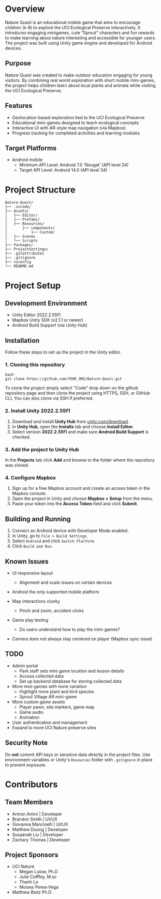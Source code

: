 # Overview
Nature Quest is an educational mobile game that aims to encourage children (k-8) to explore the UCI Ecological Preserve interactively. It introduces engaging minigames, cute “Sprout” characters and fun rewards to make learning about nature interesting and accessible for younger users. The project was built using Unity game engine and developed for Android devices. 

## Purpose
Nature Quest was created to make outdoor education engaging for young visitors. By combining real world exploration with short mobile mini-games, the project helps children learn about local plants and animals while visiting the UCI Ecological Preserve.

## Features
- Geolocation-based exploration tied to the UCI Ecological Preserve
- Educational mini-games designed to teach ecological concepts
- Interactive UI with AR-style map navigation (via Mapbox)
- Progress tracking for completed activities and learning modules

## Target Platforms 
- Android mobile
  - Minimum API Level: Android 7.0 'Nougat' (API level 24)
  - Target API Level: Android 14.0 (API level 34)   

# Project Structure
```
Nature-Quest/
├── .vscode/
├── Assets/
│   ├── Editor/
│   ├── Prefabs/
│   ├── Resources/
│       ├── components/
│           ├── Custom/
│   ├── Scenes
│   └── Scripts
├── Packages/
├── ProjectSettings/
├── .gitattributes
├── .gitignore
├── vsconfig
└── README.md 
```
# Project Setup

## Development Environment
- Unity Editor 2022.2.55f1
- Mapbox Unity SDK (v2.1.1 or newer)
- Android Build Support (via Unity Hub)
  
## Installation
Follow these steps to set up the project in the Unity editor.

### 1. Cloning this repository
```
bash
git clone https://github.com/YOUR_ORG/Nature-Quest.git
```
To clone the project simply select "Code" drop down on the github repository page and then clone the project using HTTPS, SSH, or GitHub CLI. 
You can also clone via SSH if preferred.

### 2. Install Unity 2022.2.55f1
1. Download and install **Unity Hub** from [unity.com/download](https://unity.com/download).
2. In **Unity Hub**, open the **Installs** tab and choose **Install Editor**.
3. Select version **2022.2.55f1** and make sure **Android Build Support** is checked.

### 3. Add the project to Unity Hub
In the **Projects** tab click **Add** and browse to the folder where the repository was cloned.

### 4. Configure Mapbox
1. Sign up for a free Mapbox account and create an access token in the Mapbox console.
2. Open the project in Unity and choose **Mapbox > Setup** from the menu.
3. Paste your token into the **Access Token** field and click **Submit**.

## Building and Running
1. Connect an Android device with Developer Mode enabled.
2. In Unity, go to `File > Build Settings`.
3. Select `Android` and click `Switch Platform`.
4. Click `Build and Run`.

## Known Issues
- UI responsive layout
  - Alignment and scale issues on certain devices 
- Android the only supported mobile platform 
- Map interactions clunky 
  - Pinch and zoom, accident clicks
- Game play testing
  - Do users understand how to play the mini-games?

- Camera does not always stay centered on player (Mapbox sync issue)

## TODO
- Admin portal 
  - Park staff sets mini game location and lesson details
  - Access collected data
  - Set up backend database for storing collected data
- More mini-games with more variation
  - Highlight more plant and bird species
  - Sprout Village AR mini-game
- More custom game assets
  - Player pawn, site markers, game map
  - Game audio 
  - Animation 
- User authentication and management
- Expand to more UCI Nature preserve sites

## Security Note
Do **not** commit API keys or sensitive data directly in the project files.
Use environment variables or Unity's `Resources` folder with `.gitignore` in place to prevent exposure.

# Contributors
## Team Members
- Armon Amini | Developer
- Brandon Smith | UI/UX
- Giovanna Mancinelli | UI/UX
- Matthew Duong | Developer
- Susaanah Liu | Developer
- Zachary Thomas | Developer

## Project Sponsors
- UCI Nature
  - Megan Lulow, Ph.D
  - Julie Cofffey, M.sc
  - Thanh Le
  - Moises Perea-Vega
- Matthew Bietz Ph.D     
